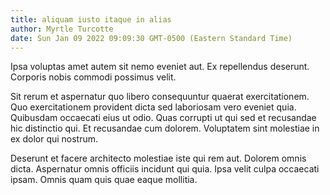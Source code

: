 ```yaml
---
title: aliquam iusto itaque in alias
author: Myrtle Turcotte
date: Sun Jan 09 2022 09:09:30 GMT-0500 (Eastern Standard Time)
---
```

Ipsa voluptas amet autem sit nemo eveniet aut. Ex repellendus deserunt. Corporis nobis commodi possimus velit.

 Sit rerum et aspernatur quo libero consequuntur quaerat exercitationem. Quo exercitationem provident dicta sed laboriosam vero eveniet quia. Quibusdam occaecati eius ut odio. Quas corrupti ut qui sed et recusandae hic distinctio qui. Et recusandae cum dolorem. Voluptatem sint molestiae in ex dolor qui nostrum.

 Deserunt et facere architecto molestiae iste qui rem aut. Dolorem omnis dicta. Aspernatur omnis officiis incidunt qui quia. Ipsa velit culpa occaecati ipsam. Omnis quam quis quae eaque mollitia.